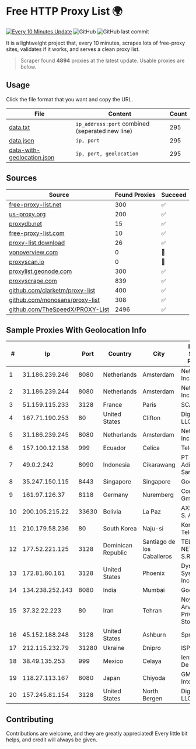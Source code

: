 
# Free HTTP Proxy List 🌍

[![Every 10 Minutes Update](https://github.com/mertguvencli/http-proxy-list/actions/workflows/main.yml/badge.svg?branch=main)](https://github.com/mertguvencli/http-proxy-list/actions/workflows/main.yml)
![GitHub](https://img.shields.io/github/license/mertguvencli/http-proxy-list)
![GitHub last commit](https://img.shields.io/github/last-commit/mertguvencli/http-proxy-list)

It is a lightweight project that, every 10 minutes, scrapes lots of free-proxy sites, validates if it works, and serves a clean proxy list.


> Scraper found **4894** proxies at the latest update. Usable proxies are below.

## Usage

Click the file format that you want and copy the URL.


|File|Content|Count|
|----|-------|-----|
|[data.txt](https://raw.githubusercontent.com/mertguvencli/http-proxy-list/main/proxy-list/data.txt)|`ip_address:port` combined (seperated new line)|295|
|[data.json](https://raw.githubusercontent.com/mertguvencli/http-proxy-list/main/proxy-list/data.json)|`ip, port`|295|
|[data-with-geolocation.json](https://raw.githubusercontent.com/mertguvencli/http-proxy-list/main/proxy-list/data-with-geolocation.json)|`ip, port, geolocation`|295|

## Sources

|Source|Found Proxies|Succeed|
|------|-------------|-------|
|[free-proxy-list.net](https://free-proxy-list.net)|300|✅|
|[us-proxy.org](https://www.us-proxy.org)|200|✅|
|[proxydb.net](http://proxydb.net)|15|✅|
|[free-proxy-list.com](https://free-proxy-list.com/?page=&port=&type%5B%5D=http&type%5B%5D=https&up_time=0&search=Search)|10|✅|
|[proxy-list.download](https://www.proxy-list.download/HTTP)|26|✅|
|[vpnoverview.com](https://vpnoverview.com/privacy/anonymous-browsing/free-proxy-servers)|0|🚫|
|[proxyscan.io](https://www.proxyscan.io)|0|🚫|
|[proxylist.geonode.com](https://proxylist.geonode.com/api/proxy-list?limit=300&page=1&sort_by=lastChecked&sort_type=desc&protocols=http,https)|300|✅|
|[proxyscrape.com](https://api.proxyscrape.com/v2/?request=displayproxies&protocol=http&timeout=10000&country=all&ssl=all&anonymity=all)|839|✅|
|[github.com/clarketm/proxy-list](https://raw.githubusercontent.com/clarketm/proxy-list/master/proxy-list-raw.txt)|400|✅|
|[github.com/monosans/proxy-list](https://raw.githubusercontent.com/monosans/proxy-list/main/proxies/http.txt)|308|✅|
|[github.com/TheSpeedX/PROXY-List](https://raw.githubusercontent.com/TheSpeedX/PROXY-List/master/http.txt)|2496|✅|


## Sample Proxies With Geolocation Info

|#|Ip|Port|Country|City|Internet Service Provider|
|-|--|----|-------|----|-------------------------|
|1|31.186.239.246|8080|Netherlands|Amsterdam|NetSkope Inc|
|2|31.186.239.244|8080|Netherlands|Amsterdam|NetSkope Inc|
|3|51.159.115.233|3128|France|Paris|SCALEWAY|
|4|167.71.190.253|80|United States|Clifton|DigitalOcean, LLC|
|5|31.186.239.245|8080|Netherlands|Amsterdam|NetSkope Inc|
|6|157.100.12.138|999|Ecuador|Celica|Telconet S.A|
|7|49.0.2.242|8090|Indonesia|Cikarawang|PT Usaha Adi Sanggoro|
|8|35.247.150.115|8443|Singapore|Singapore|Google LLC|
|9|161.97.126.37|8118|Germany|Nuremberg|Contabo GmbH|
|10|200.105.215.22|33630|Bolivia|La Paz|AXS Bolivia S. A.|
|11|210.179.58.236|80|South Korea|Naju-si|Korea Telecom|
|12|177.52.221.125|3128|Dominican Republic|Santiago de los Caballeros|TELERY NETWORKS, S.R.L|
|13|172.81.60.161|3128|United States|Phoenix|Dynu Systems Incorporated|
|14|134.238.252.143|8080|India|Mumbai|Google LLC|
|15|37.32.22.223|80|Iran|Tehran|Noyan Abr Arvan Co. ( Private Joint Stock)|
|16|45.152.188.248|3128|United States|Ashburn|Sprint|
|17|212.115.232.79|31280|Ukraine|Dnipro|ISP "Fregat"|
|18|38.49.135.253|999|Mexico|Celaya|Ientc S De RL De CV|
|19|118.27.113.167|8080|Japan|Chiyoda|GMO Internet, Inc.|
|20|157.245.81.154|3128|United States|North Bergen|DigitalOcean, LLC|



## Contributing

Contributions are welcome, and they are greatly appreciated! Every
little bit helps, and credit will always be given.

